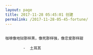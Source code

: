```yaml
---
layout: page
title: 2017-11-28 05:45:01 创建
permalink: /2017-11-28-05-45-fortune/
---
```

```

咖啡像地狱那样黑，像死那样强，像恋爱那样甜

        -  土耳其

```
